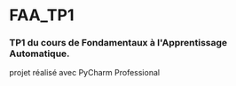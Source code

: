 # FAA_TP1

### TP1 du cours de Fondamentaux à l'Apprentissage Automatique.

projet réalisé avec PyCharm Professional
